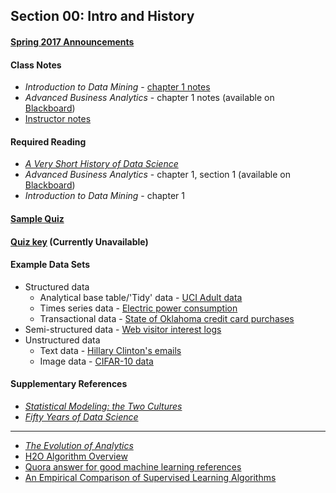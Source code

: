 ## Section 00: Intro and History

#### [Spring 2017 Announcements](spring_2017_announcements/spring_2017_announcements.md)

#### Class Notes

* *Introduction to Data Mining* - [chapter 1 notes](http://www-users.cs.umn.edu/~kumar/dmbook/dmslides/chap1_intro.pdf)
* *Advanced Business Analytics* - chapter 1 notes (available on [Blackboard](https://blackboard.gwu.edu))
* [Instructor notes](notes/00_instructor_notes.pdf)

#### Required Reading

* [*A Very Short History of Data Science*](http://www.forbes.com/sites/gilpress/2013/05/28/a-very-short-history-of-data-science/)
* *Advanced Business Analytics* - chapter 1, section 1 (available on [Blackboard](https://blackboard.gwu.edu))
* *Introduction to Data Mining* - chapter 1

#### [Sample Quiz](quiz/sample/quiz_0.pdf)

#### [Quiz key](quiz/key/quiz_0_key.pdf) (Currently Unavailable)

#### Example Data Sets

* Structured data
  * Analytical base table/'Tidy' data - [UCI Adult data](https://archive.ics.uci.edu/ml/machine-learning-databases/adult/adult.data)
  * Times series data - [Electric power consumption](https://www.kaggle.com/adriferher/electric-power-consumption-data-set)
  * Transactional data - [State of Oklahoma credit card purchases](https://catalog.data.gov/dataset/purchase-card-pcard-fiscal-year-2014/resource/4105c297-84dc-4f25-9061-c4e2ad38f7d2)
* Semi-structured data - [Web visitor interest logs](https://www.kaggle.com/yburger/web-visitor-interests)
* Unstructured data
  * Text data - [Hillary Clinton's emails](https://www.kaggle.com/kaggle/hillary-clinton-emails)
  * Image data - [CIFAR-10 data](https://www.kaggle.com/c/cifar-10)

#### Supplementary References

* [*Statistical Modeling: the Two Cultures*](http://www.stat.uchicago.edu/~lekheng/courses/191f09/breiman.pdf)
* [*Fifty Years of Data Science*](http://courses.csail.mit.edu/18.337/2015/docs/50YearsDataScience.pdf)


***

* [*The Evolution of Analytics*](http://www.oreilly.com/data/free/the-evolution-of-analytics.csp)
* [H2O Algorithm Overview](notes/h2o_algos.pdf)
* [Quora answer for good machine learning references](https://www.quora.com/What-are-some-of-the-best-research-papers-books-for-Machine-learning)
* [An Empirical Comparison of Supervised Learning Algorithms](http://www.cs.cornell.edu/~caruana/ctp/ct.papers/caruana.icml06.pdf)
